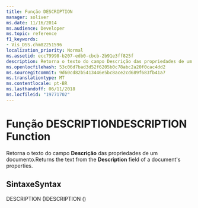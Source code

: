 ```yaml
---
title: Função DESCRIPTION
manager: soliver
ms.date: 11/16/2014
ms.audience: Developer
ms.topic: reference
f1_keywords:
- Vis_DSS.chm82251596
localization_priority: Normal
ms.assetid: ecc79998-b207-edb0-cbcb-2b91e3ff825f
description: Retorna o texto do campo Descrição das propriedades de um documento.
ms.openlocfilehash: 53c06d7bad3d52f6205b0c78abc2a20f0cac4dd2
ms.sourcegitcommit: 9d60cd82b5413446e5bc8ace2cd689f683fb41a7
ms.translationtype: MT
ms.contentlocale: pt-BR
ms.lasthandoff: 06/11/2018
ms.locfileid: "19771702"
---
```

# <a name="description-function"></a><span data-ttu-id="e455b-103">Função DESCRIPTION</span><span class="sxs-lookup"><span data-stu-id="e455b-103">DESCRIPTION Function</span></span>

<span data-ttu-id="e455b-104">Retorna o texto do campo **Descrição** das propriedades de um documento.</span><span class="sxs-lookup"><span data-stu-id="e455b-104">Returns the text from the **Description** field of a document's properties.</span></span> 
  
## <a name="syntax"></a><span data-ttu-id="e455b-105">Sintaxe</span><span class="sxs-lookup"><span data-stu-id="e455b-105">Syntax</span></span>

<span data-ttu-id="e455b-106">DESCRIPTION ()</span><span class="sxs-lookup"><span data-stu-id="e455b-106">DESCRIPTION ()</span></span>
  

